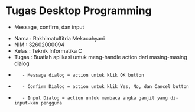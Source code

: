 # Tugas Desktop Programming
- Message, confirm, dan input
+ Nama  : Rakhimatulfitria Mekacahyani
+ NIM   : 32602000094
+ Kelas : Teknik Informatika C
+ Tugas : Buatlah aplikasi untuk meng-handle action dari masing-masing dialog 
-        - Message dialog = action untuk klik OK button
-        - Confirm Dialog = action untuk klik Yes, No, dan Cancel button
-        - Input Dialog = action untuk membaca angka ganjil yang di-input-kan pengguna

